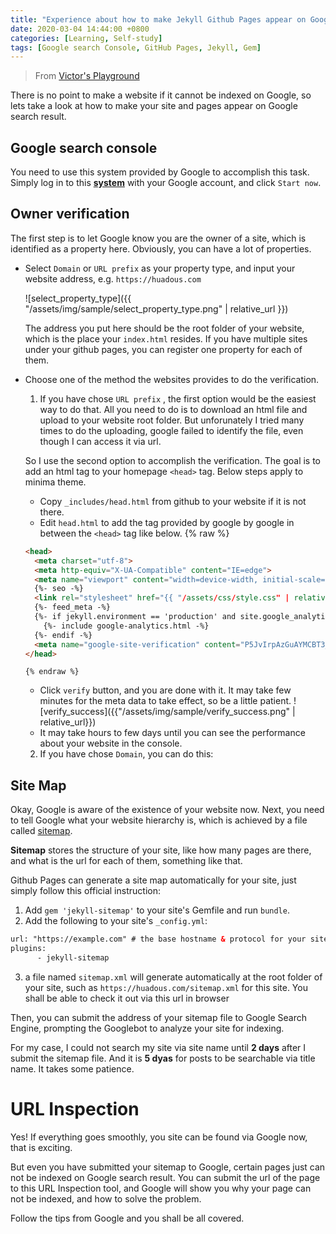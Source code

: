 ```yaml
---
title: "Experience about how to make Jekyll Github Pages appear on Google search result"
date: 2020-03-04 14:44:00 +0800
categories: [Learning, Self-study]
tags: [Google search Console, GitHub Pages, Jekyll, Gem]
---
```


>From [Victor's Playground](https://victor2code.github.io/blog/2019/07/04/jekyll-github-pages-appear-on-Google.html)


There is no point to make a website if it cannot be indexed on Google, so lets take a look at how to make your site and pages appear on Google search result.

## Google search console


You need to use this system provided by Google to accomplish this task. Simply log in to this [**system**](https://search.google.com/search-console/about) with your Google account, and click `Start now`.


## Owner verification


The first step is to let Google know you are the owner of a site, which is identified as a property here. Obviously, you can have a lot of properties.


* Select `Domain` or `URL prefix` as your property type, and input your website address, e.g. `https://huadous.com`

  ![select_property_type]({{ "/assets/img/sample/select_property_type.png" | relative_url }})

  The address you put here should be the root folder of your website, which is the place your  `index.html` resides. If you have multiple sites under your github pages, you can register one property for each of them.
    

* Choose one of the method the websites provides to do the verification. 
  
  
  1. If you have chose `URL prefix` , the first option would be the easiest way to do that. All you need to do is to download an html file and upload to your website root folder. But unforunately I tried many times to do the uploading, google failed to identify the file, even though I can access it via url. 
   
  So I use the second option to accomplish the verification. The goal is to add an html tag to your homepage `<head>` tag. Below steps apply to minima theme.
   
   * Copy `_includes/head.html` from github to your website if it is not there.  
   * Edit `head.html` to add the tag provided by google by google in between the `<head>` tag like below.
  {% raw %}
  ```html
  <head>
    <meta charset="utf-8">
    <meta http-equiv="X-UA-Compatible" content="IE=edge">
    <meta name="viewport" content="width=device-width, initial-scale=1">
    {%- seo -%}
    <link rel="stylesheet" href="{{ "/assets/css/style.css" | relative_url }}">
    {%- feed_meta -%}
    {%- if jekyll.environment == 'production' and site.google_analytics -%}
      {%- include google-analytics.html -%}
    {%- endif -%}
    <meta name="google-site-verification" content="P5JvIrpAzGuAYMCBT3_-1TEpWsUUoQAaYK3B6hgaauA" />
  </head>
  ```
      {% endraw %}

   * Click `verify` button, and you are done with it. It may take few minutes for the meta data to take effect, so be a little patient.
    ![verify_success]({{"/assets/img/sample/verify_success.png" | relative_url}})
   * It may take hours to few days until you can see the performance about your website in the console.

  2. If you have chose `Domain`, you can do this: 


## Site Map

Okay, Google is aware of the existence of your website now. Next, you need to tell Google what your website hierarchy is, which is achieved by a file called [sitemap](https://github.com/jekyll/jekyll-sitemap).

**Sitemap** stores the structure of your site, like how many pages are there, and what is the url for each of them, something like that.

Github Pages can generate a site map automatically for your site, just simply follow this official instruction:

1. Add `gem 'jekyll-sitemap'` to your site's Gemfile and run `bundle`.
2. Add the following to your site's `_config.yml`:
   
```html
url: "https://example.com" # the base hostname & protocol for your site
plugins:
      - jekyll-sitemap
```

3. a file named `sitemap.xml` will generate automatically at the root folder of your site, such as `https://huadous.com/sitemap.xml` for this site. You shall be able to check it out via this url in browser

Then, you can submit the address of your sitemap file to Google Search Engine, prompting the Googlebot to analyze your site for indexing.

For my case, I could not search my site via site name until **2 days** after I submit the sitemap file. And it is **5 dyas** for posts to be searchable via title name. It takes some patience.


# URL Inspection

Yes! If everything goes smoothly, you site can be found via Google now, that is exciting.

But even you have submitted your sitemap to Google, certain pages just can not be indexed on Google search result. You can submit the url of the page to this URL Inspection tool, and Google will show you why your page can not be indexed, and how to solve the problem.

Follow the tips from Google and you shall be all covered.
